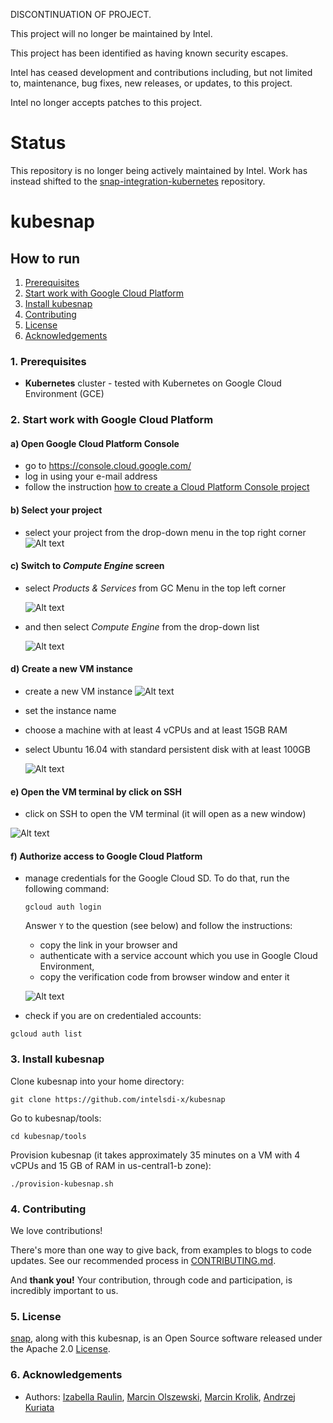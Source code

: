 DISCONTINUATION OF PROJECT. 

This project will no longer be maintained by Intel.

This project has been identified as having known security escapes.

Intel has ceased development and contributions including, but not limited to, maintenance, bug fixes, new releases, or updates, to this project.  

Intel no longer accepts patches to this project.
# Status

This repository is no longer being actively maintained by Intel. Work has instead shifted to the [snap-integration-kubernetes](https://github.com/intelsdi-x/snap-integration-kubernetes) repository.

# kubesnap

## How to run
1. [Prerequisites](#1-prerequisites)  
2. [Start work with Google Cloud Platform](#2-start-work-with-google-cloud-platform)  
3. [Install kubesnap](#3-install-kubesnap)
4. [Contributing](#4-contributing)  
5. [License](#5-license)  
6. [Acknowledgements](#6-acknowledgements)  

### 1. Prerequisites

- **Kubernetes** cluster - tested with Kubernetes on Google Cloud Environment (GCE)

### 2. Start work with Google Cloud Platform

#### a) Open Google Cloud Platform Console
 - go to https://console.cloud.google.com/  
 - log in using your e-mail address
 - follow the instruction [how to create a Cloud Platform Console project](https://cloud.google.com/storage/docs/quickstart-console)


#### b) Select your project  
- select your project from the drop-down menu in the top right corner
  ![Alt text](docs/images/image_01.png "Selecting a project in Cloud Platform Console")  

#### c) Switch to _**Compute Engine**_ screen

- select _Products & Services_ from GC Menu in the top left corner  

  ![Alt text](docs/images/image_02.png "Google Cloud Console Menu") 

- and then select _Compute Engine_ from the drop-down list

  ![Alt text](docs/images/image_03.png "Selecting Compute Engine in Google Cloud Console Menu")

#### d) Create a new VM instance  
- create a new VM instance
  ![Alt text](docs/images/image_04.png "Creating an VM instance")  

- set the instance name
- choose a machine with at least 4 vCPUs and at least 15GB RAM
- select Ubuntu 16.04 with standard persistent disk with at least 100GB

  ![Alt text](docs/images/image_05.png "Setting up a new VM")  

#### e) Open the VM terminal by click on SSH  
 -  click on SSH to open the VM terminal (it will open as a new window)

  ![Alt text](docs/images/image_07.png "Opening the terminal of Virtual Machine") 

#### f) Authorize access to Google Cloud Platform  
- manage credentials for the Google Cloud SD. To do that, run the following command:
  ```
  gcloud auth login
  ```
  Answer `Y` to the question (see below) and follow the instructions:
  -	copy the link in your browser and 
  -	authenticate with a service account which you use in Google Cloud Environment,
  - copy the verification code from browser window and enter it

  ![Alt text](docs/images/image_08.png "Access authorization to Google Cloud Platform")

- check if you are on credentialed accounts:  
 ```
 gcloud auth list
 ```


### 3. Install kubesnap  
Clone kubesnap into your home directory:
```
git clone https://github.com/intelsdi-x/kubesnap
```

Go to kubesnap/tools:
```
cd kubesnap/tools
```

Provision kubesnap (it takes approximately 35 minutes on a VM with 4 vCPUs and 15 GB of RAM in us-central1-b zone):
```
./provision-kubesnap.sh
```

### 4. Contributing
We love contributions!

There's more than one way to give back, from examples to blogs to code updates. See our recommended process in [CONTRIBUTING.md](CONTRIBUTING.md).

And **thank you!** Your contribution, through code and participation, is incredibly important to us.

### 5. License
[snap](http://github.com/intelsdi-x/snap), along with this kubesnap, is an Open Source software released under the Apache 2.0 [License](LICENSE).

### 6. Acknowledgements
* Authors: [Izabella Raulin](https://github.com/IzabellaRaulin),  [Marcin Olszewski](https://github.com/marcintao),  [Marcin Krolik](https://github.com/marcin-krolik), [Andrzej Kuriata](https://github.com/andrzej-k/)
